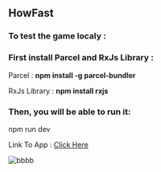 <h2>HowFast </h2>

<h3>To test the game localy :</h3>

<h3>First install Parcel and RxJs Library : </h3>

<p>Parcel : <strong>npm install -g parcel-bundler</strong></p>
<p>RxJs Library : <strong>npm install rxjs</strong></p>

<h3>Then, you will be able to run it:</h3>
<p>npm run dev</p>

<p>Link To App : <a href="https://typinggame10.netlify.com">Click Here</a></p>


<img src="https://image.ibb.co/efMK6V/bbbb.png" alt="bbbb" border="0">
